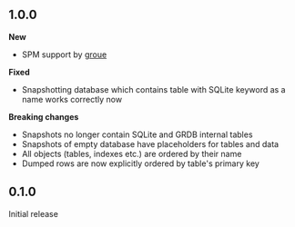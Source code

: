## 1.0.0

**New**

- SPM support by [groue](https://github.com/groue)

**Fixed**

- Snapshotting database which contains table with SQLite keyword as a name works correctly now

**Breaking changes**

- Snapshots no longer contain SQLite and GRDB internal tables
- Snapshots of empty database have placeholders for tables and data
- All objects (tables, indexes etc.) are ordered by their name
- Dumped rows are now explicitly ordered by table's primary key

## 0.1.0

Initial release